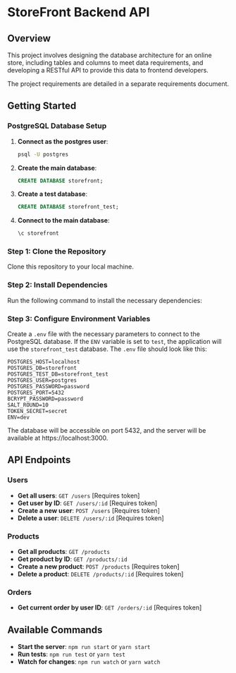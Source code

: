 # StoreFront Backend API

## Overview

This project involves designing the database architecture for an online store, including tables and columns to meet data requirements, and developing a RESTful API to provide this data to frontend developers.

The project requirements are detailed in a separate requirements document.

## Getting Started

### PostgreSQL Database Setup

1. **Connect as the postgres user**:

   ```bash
   psql -U postgres
   ```

2. **Create the main database**:

   ```sql
   CREATE DATABASE storefront;
   ```

3. **Create a test database**:

   ```sql
   CREATE DATABASE storefront_test;
   ```

4. **Connect to the main database**:
   ```sql
   \c storefront
   ```

### Step 1: Clone the Repository

Clone this repository to your local machine.

### Step 2: Install Dependencies

Run the following command to install the necessary dependencies:

### Step 3: Configure Environment Variables

Create a `.env` file with the necessary parameters to connect to the PostgreSQL database. If the `ENV` variable is set to `test`, the application will use the `storefront_test` database. The `.env` file should look like this:

```
POSTGRES_HOST=localhost
POSTGRES_DB=storefront
POSTGRES_TEST_DB=storefront_test
POSTGRES_USER=postgres
POSTGRES_PASSWORD=password
POSTGRES_PORT=5432
BCRYPT_PASSWORD=password
SALT_ROUND=10
TOKEN_SECRET=secret
ENV=dev
```

The database will be accessible on port 5432, and the server will be available at https://localhost:3000.

## API Endpoints

### Users

- **Get all users**: `GET /users` [Requires token]
- **Get user by ID**: `GET /users/:id` [Requires token]
- **Create a new user**: `POST /users` [Requires token]
- **Delete a user**: `DELETE /users/:id` [Requires token]

### Products

- **Get all products**: `GET /products`
- **Get product by ID**: `GET /products/:id`
- **Create a new product**: `POST /products` [Requires token]
- **Delete a product**: `DELETE /products/:id` [Requires token]

### Orders

- **Get current order by user ID**: `GET /orders/:id` [Requires token]

## Available Commands

- **Start the server**: `npm run start` or `yarn start`
- **Run tests**: `npm run test` or `yarn test`
- **Watch for changes**: `npm run watch` or `yarn watch`
